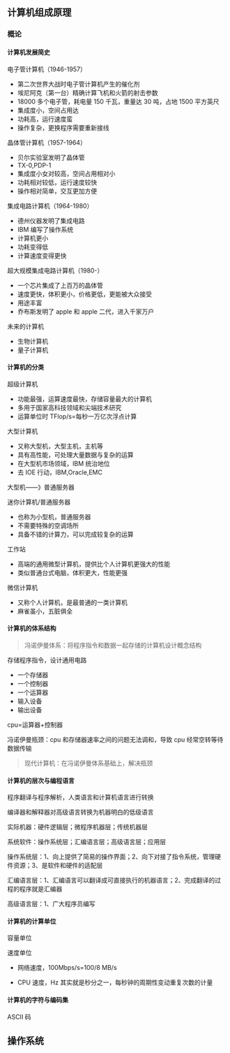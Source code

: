 ## 计算机组成原理

### 概论

#### 计算机发展简史

电子管计算机（1946-1957）

- 第二次世界大战时电子管计算机产生的催化剂
- 埃尼阿克（第一台）精确计算飞机和火箭的射击参数
- 18000 多个电子管，耗电量 150 千瓦，重量达 30 吨，占地 1500 平方英尺
- 集成度小，空间占用达
- 功耗高，运行速度蛮
- 操作复杂，更换程序需要重新接线

晶体管计算机（1957-1964）

- 贝尔实验室发明了晶体管
- TX-0,PDP-1
- 集成度小女对较高，空间占用相对小
- 功耗相对较低，运行速度较快
- 操作相对简单，交互更加方便

集成电路计算机（1964-1980）

- 德州仪器发明了集成电路
- IBM 编写了操作系统
- 计算机更小
- 功耗变得低
- 计算速度变得更快

超大规模集成电路计算机（1980-）

- 一个芯片集成了上百万的晶体管
- 速度更快，体积更小，价格更低，更能被大众接受
- 用途丰富
- 乔布斯发明了 apple 和 apple 二代，进入千家万户

未来的计算机

- 生物计算机
- 量子计算机

#### 计算机的分类

超级计算机

- 功能最强，运算速度最快，存储容量最大的计算机
- 多用于国家高科技领域和尖端技术研究
- 运算单位时 TFlop/s=每秒一万亿次浮点计算

大型计算机

- 又称大型机，大型主机，主机等
- 具有高性能，可处理大量数据与复杂的运算
- 在大型机市场领域，IBM 统治地位
- 去 IOE 行动，IBM,Oracle,EMC

大型机——》普通服务器

迷你计算机/普通服务器

- 也称为小型机，普通服务器
- 不需要特殊的空调场所
- 具备不错的计算力，可以完成较复杂的运算

工作站

- 高端的通用微型计算机，提供比个人计算机更强大的性能
- 类似普通台式电脑，体积更大，性能更强

微信计算机

- 又称个人计算机，是最普通的一类计算机
- 麻雀虽小，五脏俱全

#### 计算机的体系结构

> 冯诺伊曼体系：将程序指令和数据一起存储的计算机设计概念结构

存储程序指令，设计通用电路

- 一个存储器
- 一个控制器
- 一个运算器
- 输入设备
- 输出设备

cpu=运算器+控制器

冯诺伊曼瓶颈：cpu 和存储器速率之间的问题无法调和，导致 cpu 经常空转等待数据传输

> 现代计算机：在冯诺伊曼体系基础上，解决瓶颈

#### 计算机的层次与编程语言

程序翻译与程序解析，人类语言和计算机语言进行转换

编译器和解释器对高级语言转换为机器明白的低级语言

实际机器：硬件逻辑层；微程序机器层；传统机器层

系统软件：操作系统层；汇编语言层；高级语言层；应用层

操作系统层：1、向上提供了简易的操作界面；2、向下对接了指令系统，管理硬件资源；3、是软件和硬件的适配层

汇编语言层：1、汇编语言可以翻译成可直接执行的机器语言；2、完成翻译的过程的程序就是汇编器

高级语言层：1、广大程序员编写

#### 计算机的计算单位

容量单位

速度单位

- 网络速度，100Mbps/s=100/8 MB/s

- CPU 速度，Hz 其实就是秒分之一，每秒钟的周期性变动重复次数的计量

#### 计算机的字符与编码集

ASCII 码

## 操作系统

##
